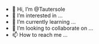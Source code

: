 - 👋 Hi, I’m @Tautersole
- 👀 I’m interested in ...
- 🌱 I’m currently learning ...
- 💞️ I’m looking to collaborate on ...
- 📫 How to reach me ...

<!---
Tautersole/Tautersole is a ✨ special ✨ repository because its `README.md` (this file) appears on your GitHub profile.
You can click the Preview link to take a look at your changes.
--->
